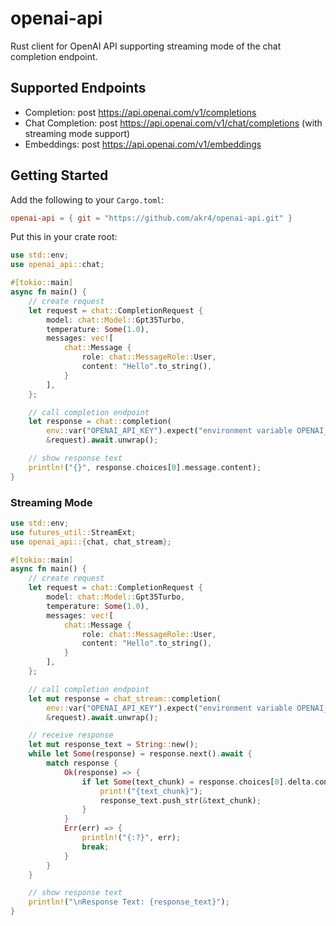 # openai-api

Rust client for OpenAI API supporting streaming mode of the chat completion endpoint.

## Supported Endpoints

- Completion: post https://api.openai.com/v1/completions
- Chat Completion: post https://api.openai.com/v1/chat/completions (with streaming mode support)
- Embeddings: post https://api.openai.com/v1/embeddings

## Getting Started

Add the following to your `Cargo.toml`:

```toml:file=Cargo.toml
openai-api = { git = "https://github.com/akr4/openai-api.git" }
```

Put this in your crate root:

```rust
use std::env;
use openai_api::chat;

#[tokio::main]
async fn main() {
    // create request
    let request = chat::CompletionRequest {
        model: chat::Model::Gpt35Turbo,
        temperature: Some(1.0),
        messages: vec![
            chat::Message {
                role: chat::MessageRole::User,
                content: "Hello".to_string(),
            }
        ],
    };

    // call completion endpoint
    let response = chat::completion(
        env::var("OPENAI_API_KEY").expect("environment variable OPENAI_API_KEY is not found."),
        &request).await.unwrap();

    // show response text
    println!("{}", response.choices[0].message.content);
}
```

### Streaming Mode

```rust
use std::env;
use futures_util::StreamExt;
use openai_api::{chat, chat_stream};

#[tokio::main]
async fn main() {
    // create request
    let request = chat::CompletionRequest {
        model: chat::Model::Gpt35Turbo,
        temperature: Some(1.0),
        messages: vec![
            chat::Message {
                role: chat::MessageRole::User,
                content: "Hello".to_string(),
            }
        ],
    };

    // call completion endpoint
    let mut response = chat_stream::completion(
        env::var("OPENAI_API_KEY").expect("environment variable OPENAI_API_KEY is not found."),
        &request).await.unwrap();

    // receive response
    let mut response_text = String::new();
    while let Some(response) = response.next().await {
        match response {
            Ok(response) => {
                if let Some(text_chunk) = response.choices[0].delta.content.clone() {
                    print!("{text_chunk}");
                    response_text.push_str(&text_chunk);
                }
            }
            Err(err) => {
                println!("{:?}", err);
                break;
            }
        }
    }

    // show response text
    println!("\nResponse Text: {response_text}");
}
```
